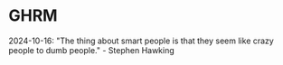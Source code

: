 # GHRM

2024-10-16: "The thing about smart people is that they seem like crazy people to dumb people." - Stephen Hawking